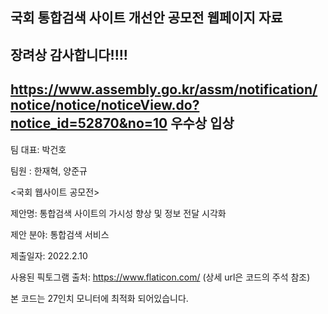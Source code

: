 국회 통합검색 사이트 개선안 공모전 웹페이지 자료
-------------------------------------------------------------
장려상 감사합니다!!!!
-------------------------------------------------------------
https://www.assembly.go.kr/assm/notification/notice/notice/noticeView.do?notice_id=52870&no=10
우수상 입상
-------------------------------------------------------------
팀 대표: 박건호

팀원 : 한재혁, 양준규

<국회 웹사이트 공모전>

제안명: 통합검색 사이트의 가시성 향상 및 정보 전달 시각화

제안 분야: 통합검색 서비스

제출일자: 2022.2.10

사용된 픽토그램 출처: https://www.flaticon.com/ (상세 url은 코드의 주석 참조)

본 코드는 27인치 모니터에 최적화 되어있습니다.
